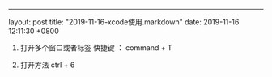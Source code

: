 ---
layout: post
title:  "2019-11-16-xcode使用.markdown"
date:   2019-11-16 12:11:30 +0800

1. 打开多个窗口或者标签
快捷键 ： command + T

2. 打开方法
ctrl + 6





 
 
    